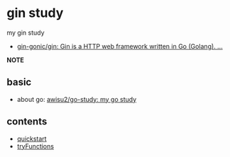 # gin study

my gin study

- [gin\-gonic/gin: Gin is a HTTP web framework written in Go \(Golang\)\. ...](https://github.com/gin-gonic/gin)

**NOTE**

## basic

- about go: [awisu2/go\-study: my go study](https://github.com/awisu2/go-study)
## contents

- [quickstart](./quickstart/)
- [tryFunctions](./tryFunctions/)
